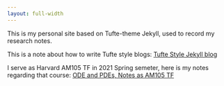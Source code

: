 ```yaml
---
layout: full-width
---
```


This is my personal site based on Tufte-theme Jekyll, used to record my research notes. 


This is a note about how to write Tufte style blogs: [Tufte Style Jekyll blog](syntax)

I serve as Harvard AM105 TF in 2021 Spring semeter, here is my notes regarding that course: [ODE and PDEs, Notes as AM105 TF](am105)